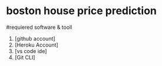 # boston house price prediction

#requiered software & tooll
1. [github account]
2. [Heroku Account]
3. [vs code ide]
4. [Git CLI]